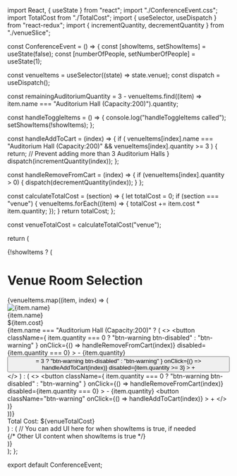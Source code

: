 import React, { useState } from "react";
import "./ConferenceEvent.css";
import TotalCost from "./TotalCost";
import { useSelector, useDispatch } from "react-redux";
import { incrementQuantity, decrementQuantity } from "./venueSlice";

const ConferenceEvent = () => {
  const [showItems, setShowItems] = useState(false);
  const [numberOfPeople, setNumberOfPeople] = useState(1);

  const venueItems = useSelector((state) => state.venue);
  const dispatch = useDispatch();

  const remainingAuditoriumQuantity =
    3 - venueItems.find((item) => item.name === "Auditorium Hall (Capacity:200)").quantity;

  const handleToggleItems = () => {
    console.log("handleToggleItems called");
    setShowItems(!showItems);
  };

  const handleAddToCart = (index) => {
    if (
      venueItems[index].name === "Auditorium Hall (Capacity:200)" &&
      venueItems[index].quantity >= 3
    ) {
      return; // Prevent adding more than 3 Auditorium Halls
    }
    dispatch(incrementQuantity(index));
  };

  const handleRemoveFromCart = (index) => {
    if (venueItems[index].quantity > 0) {
      dispatch(decrementQuantity(index));
    }
  };

  const calculateTotalCost = (section) => {
    let totalCost = 0;
    if (section === "venue") {
      venueItems.forEach((item) => {
        totalCost += item.cost * item.quantity;
      });
    }
    return totalCost;
  };

  const venueTotalCost = calculateTotalCost("venue");

  return (
    <div className="main_container">
      {!showItems ? (
        <div className="items-information">
          <div id="venue" className="venue_container container_main">
            <div className="text">
              <h1>Venue Room Selection</h1>
            </div>
            <div className="venue_selection">
              {venueItems.map((item, index) => (
                <div className="venue_main" key={index}>
                  <div className="img">
                    <img src={item.img} alt={item.name} />
                  </div>
                  <div className="text">{item.name}</div>
                  <div>${item.cost}</div>
                  <div className="button_container">
                    {item.name === "Auditorium Hall (Capacity:200)" ? (
                      <>
                        <button
                          className={
                            item.quantity === 0 ? "btn-warning btn-disabled" : "btn-warning"
                          }
                          onClick={() => handleRemoveFromCart(index)}
                          disabled={item.quantity === 0}
                        >
                          -
                        </button>
                        <span>{item.quantity}</span>
                        <button
                          className={
                            item.quantity >= 3 ? "btn-warning btn-disabled" : "btn-warning"
                          }
                          onClick={() => handleAddToCart(index)}
                          disabled={item.quantity >= 3}
                        >
                          +
                        </button>
                      </>
                    ) : (
                      <>
                        <button
                          className={
                            item.quantity === 0 ? "btn-warning btn-disabled" : "btn-warning"
                          }
                          onClick={() => handleRemoveFromCart(index)}
                          disabled={item.quantity === 0}
                        >
                          -
                        </button>
                        <span>{item.quantity}</span>
                        <button
                          className="btn-warning"
                          onClick={() => handleAddToCart(index)}
                        >
                          +
                        </button>
                      </>
                    )}
                  </div>
                </div>
              ))}
            </div>
            <div className="total_cost">Total Cost: ${venueTotalCost}</div>
          </div>
        </div>
      ) : (
        // You can add UI here for when showItems is true, if needed
        <div>
          {/* Other UI content when showItems is true */}
        </div>
      )}
    </div>
  );
};

export default ConferenceEvent;